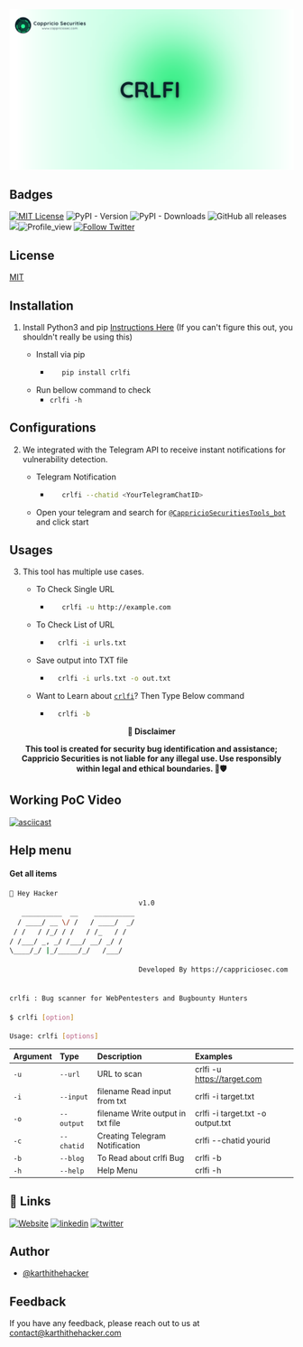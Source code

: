 
<div align="center">
  <img src="https://raw.githubusercontent.com/Cappricio-Securities/crlfi/main/image/CRLFI.png" alt="logo">
</div>


## Badges



[![MIT License](https://img.shields.io/badge/License-MIT-green.svg)](https://choosealicense.com/licenses/mit/)
![PyPI - Version](https://img.shields.io/pypi/v/crlfi)
![PyPI - Downloads](https://img.shields.io/pypi/dm/crlfi)
![GitHub all releases](https://img.shields.io/github/downloads/Cappricio-Securities/crlfi/total)
<a href="https://github.com/Cappricio-Securities/crlfi/releases/"><img src="https://img.shields.io/github/release/Cappricio-Securities/crlfi"></a>![Profile_view](https://komarev.com/ghpvc/?username=Cappricio-Securities&label=Profile%20views&color=0e75b6&style=flat)
[![Follow Twitter](https://img.shields.io/twitter/follow/cappricio_sec?style=social)](https://twitter.com/cappricio_sec)
<p align="center">

<p align="center">







## License

[MIT](https://choosealicense.com/licenses/mit/)



## Installation 

1. Install Python3 and pip [Instructions Here](https://www.python.org/downloads/) (If you can't figure this out, you shouldn't really be using this)

   - Install via pip
     - ```bash
          pip install crlfi
        ```
   - Run bellow command to check
     - `crlfi -h`

## Configurations 
2. We integrated with the Telegram API to receive instant notifications for vulnerability detection.
   
   - Telegram Notification
     - ```bash
          crlfi --chatid <YourTelegramChatID>
        ```
   - Open your telegram and search for [`@CappricioSecuritiesTools_bot`](https://web.telegram.org/k/#@CappricioSecuritiesTools_bot) and click start

## Usages 
3. This tool has multiple use cases.
   
   - To Check Single URL
     - ```bash
          crlfi -u http://example.com 
        ```
   - To Check List of URL 
      - ```bash
          crlfi -i urls.txt 
        ```
   - Save output into TXT file
      - ```bash
          crlfi -i urls.txt -o out.txt
        ```
   - Want to Learn about [`crlfi`](https://blogs.cappriciosec.com/blog/138/Cappricio%20Securities%20Discovers%20CRLF%20Injection%20Vulnerability%20in%20Popular%20Website,%20Responsible%20Disclosure%20Earns%20Bounty)? Then Type Below command
      - ```bash
          crlfi -b
        ```
     
<p align="center">
  <b>🚨 Disclaimer</b>
  
</p>
<p align="center">
<b>This tool is created for security bug identification and assistance; Cappricio Securities is not liable for any illegal use. 
  Use responsibly within legal and ethical boundaries. 🔐🛡️</b></p>


## Working PoC Video

[![asciicast](https://blogs.cappriciosec.com/uploaders/Screenshot%202024-04-23%20at%202.32.40%20PM.png)](https://asciinema.org/a/CZVs5PpxP7cFBvNAeNurt5hxt)




## Help menu

#### Get all items

```bash
👋 Hey Hacker
                                v1.0
   __________  __    __________
  / ____/ __ \/ /   / ____/  _/
 / /   / /_/ / /   / /_   / /
/ /___/ _, _/ /___/ __/ _/ /
\____/_/ |_/_____/_/   /___/

                                Developed By https://cappriciosec.com


crlfi : Bug scanner for WebPentesters and Bugbounty Hunters 

$ crlfi [option]

Usage: crlfi [options]
```


| Argument | Type     | Description                | Examples |
| :-------- | :------- | :------------------------- | :------------------------- |
| `-u` | `--url` | URL to scan | crlfi -u https://target.com |
| `-i` | `--input` | filename Read input from txt  | crlfi -i target.txt | 
| `-o` | `--output` | filename Write output in txt file | crlfi -i target.txt -o output.txt |
| `-c` | `--chatid` | Creating Telegram Notification | crlfi --chatid yourid |
| `-b` | `--blog` | To Read about crlfi Bug | crlfi -b |
| `-h` | `--help` | Help Menu | crlfi -h |



## 🔗 Links
[![Website](https://img.shields.io/badge/my_portfolio-000?style=for-the-badge&logo=ko-fi&logoColor=white)](https://cappriciosec.com/)
[![linkedin](https://img.shields.io/badge/linkedin-0A66C2?style=for-the-badge&logo=linkedin&logoColor=white)](https://www.linkedin.com/in/karthikeyan--v/)
[![twitter](https://img.shields.io/badge/twitter-1DA1F2?style=for-the-badge&logo=twitter&logoColor=white)](https://twitter.com/karthithehacker)



## Author

- [@karthithehacker](https://github.com/cappricio-securities/)



## Feedback

If you have any feedback, please reach out to us at contact@karthithehacker.com
